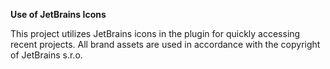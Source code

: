 **Use of JetBrains Icons**

This project utilizes JetBrains icons in the plugin for quickly accessing recent projects. All brand assets are used in accordance with the copyright of JetBrains s.r.o.

